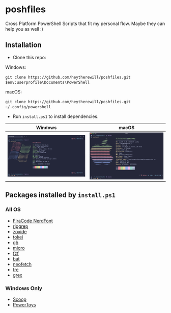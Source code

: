 # poshfiles
Cross Platform PowerShell Scripts that fit my personal flow. Maybe they can help you as well :)

## Installation

- Clone this repo:

Windows:

```terminal
git clone https://github.com/heytherewill/poshfiles.git $env:userprofile\Documents\PowerShell
```

macOS:
```terminal
git clone https://github.com/heytherewill/poshfiles.git ~/.config/powershell
```

- Run `install.ps1` to install dependencies.

|Windows|macOS|
|-------|-----|
|![Windows](screenshots/windows.png)|![macOS](screenshots/macos.png)|


## Packages installed by `install.ps1`

### All OS
- [FiraCode NerdFont](https://www.nerdfonts.com/font-downloads)
- [ripgrep](https://github.com/BurntSushi/ripgrep)
- [zoxide](https://github.com/ajeetdsouza/zoxide)
- [tokei](https://github.com/XAMPPRocky/tokei)
- [gh](https://github.com/cli/cli)
- [micro](https://github.com/zyedidia/micro)
- [fzf](https://github.com/junegunn/fzf)
- [bat](https://github.com/sharkdp/bat)
- [neofetch](https://github.com/dylanaraps/neofetch)
- [tre](https://github.com/dduan/tre)
- [grex](https://github.com/pemistahl/grex)

### Windows Only
- [Scoop](https://github.com/lukesampson/scoop)
- [PowerToys](https://github.com/microsoft/PowerToys)
